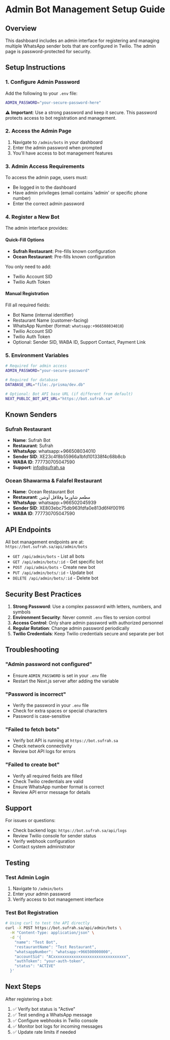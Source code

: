# Admin Bot Management Setup Guide

## Overview

This dashboard includes an admin interface for registering and managing multiple WhatsApp sender bots that are configured in Twilio. The admin page is password-protected for security.

## Setup Instructions

### 1. Configure Admin Password

Add the following to your `.env` file:

```bash
ADMIN_PASSWORD="your-secure-password-here"
```

⚠️ **Important**: Use a strong password and keep it secure. This password protects access to bot registration and management.

### 2. Access the Admin Page

1. Navigate to `/admin/bots` in your dashboard
2. Enter the admin password when prompted
3. You'll have access to bot management features

### 3. Admin Access Requirements

To access the admin page, users must:
- Be logged in to the dashboard
- Have admin privileges (email contains 'admin' or specific phone number)
- Enter the correct admin password

### 4. Register a New Bot

The admin interface provides:

#### Quick-Fill Options
- **Sufrah Restaurant**: Pre-fills known configuration
- **Ocean Restaurant**: Pre-fills known configuration

You only need to add:
- Twilio Account SID
- Twilio Auth Token

#### Manual Registration
Fill all required fields:
- Bot Name (internal identifier)
- Restaurant Name (customer-facing)
- WhatsApp Number (format: `whatsapp:+966508034010`)
- Twilio Account SID
- Twilio Auth Token
- Optional: Sender SID, WABA ID, Support Contact, Payment Link

### 5. Environment Variables

```bash
# Required for admin access
ADMIN_PASSWORD="your-secure-password"

# Required for database
DATABASE_URL="file:./prisma/dev.db"

# Optional: Bot API base URL (if different from default)
NEXT_PUBLIC_BOT_API_URL="https://bot.sufrah.sa"
```

## Known Senders

### Sufrah Restaurant
- **Name**: Sufrah Bot
- **Restaurant**: Sufrah
- **WhatsApp**: whatsapp:+966508034010
- **Sender SID**: XE23c4f8b55966a1bfd101338f4c68b8cb
- **WABA ID**: 777730705047590
- **Support**: info@sufrah.sa

### Ocean Shawarma & Falafel Restaurant
- **Name**: Ocean Restaurant Bot
- **Restaurant**: مطعم شاورما وفلافل أوشن
- **WhatsApp**: whatsapp:+966502045939
- **Sender SID**: XE803ebc75db963fdfa0e813d6f4f001f6
- **WABA ID**: 777730705047590

## API Endpoints

All bot management endpoints are at: `https://bot.sufrah.sa/api/admin/bots`

- `GET /api/admin/bots` - List all bots
- `GET /api/admin/bots/:id` - Get specific bot
- `POST /api/admin/bots` - Create new bot
- `PUT /api/admin/bots/:id` - Update bot
- `DELETE /api/admin/bots/:id` - Delete bot

## Security Best Practices

1. **Strong Password**: Use a complex password with letters, numbers, and symbols
2. **Environment Security**: Never commit `.env` files to version control
3. **Access Control**: Only share admin password with authorized personnel
4. **Regular Rotation**: Change admin password periodically
5. **Twilio Credentials**: Keep Twilio credentials secure and separate per bot

## Troubleshooting

### "Admin password not configured"
- Ensure `ADMIN_PASSWORD` is set in your `.env` file
- Restart the Next.js server after adding the variable

### "Password is incorrect"
- Verify the password in your `.env` file
- Check for extra spaces or special characters
- Password is case-sensitive

### "Failed to fetch bots"
- Verify bot API is running at `https://bot.sufrah.sa`
- Check network connectivity
- Review bot API logs for errors

### "Failed to create bot"
- Verify all required fields are filled
- Check Twilio credentials are valid
- Ensure WhatsApp number format is correct
- Review API error message for details

## Support

For issues or questions:
- Check backend logs: `https://bot.sufrah.sa/api/logs`
- Review Twilio console for sender status
- Verify webhook configuration
- Contact system administrator

## Testing

### Test Admin Login
1. Navigate to `/admin/bots`
2. Enter your admin password
3. Verify access to bot management interface

### Test Bot Registration
```bash
# Using curl to test the API directly
curl -X POST https://bot.sufrah.sa/api/admin/bots \
  -H "Content-Type: application/json" \
  -d '{
    "name": "Test Bot",
    "restaurantName": "Test Restaurant",
    "whatsappNumber": "whatsapp:+966500000000",
    "accountSid": "ACxxxxxxxxxxxxxxxxxxxxxxxxxxxxxxxx",
    "authToken": "your-auth-token",
    "status": "ACTIVE"
  }'
```

## Next Steps

After registering a bot:
1. ✅ Verify bot status is "Active"
2. ✅ Test sending a WhatsApp message
3. ✅ Configure webhooks in Twilio console
4. ✅ Monitor bot logs for incoming messages
5. ✅ Update rate limits if needed

